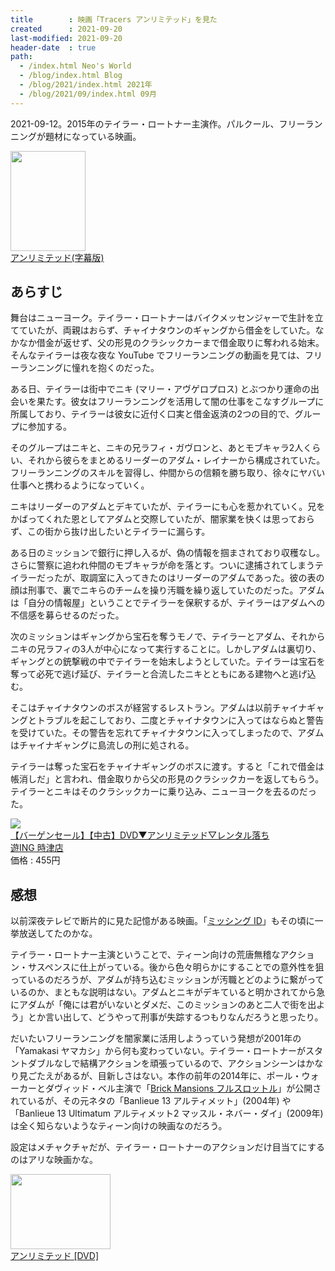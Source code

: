 ```yaml
---
title        : 映画「Tracers アンリミテッド」を見た
created      : 2021-09-20
last-modified: 2021-09-20
header-date  : true
path:
  - /index.html Neo's World
  - /blog/index.html Blog
  - /blog/2021/index.html 2021年
  - /blog/2021/09/index.html 09月
---
```


2021-09-12。2015年のテイラー・ロートナー主演作。パルクール、フリーランニングが題材になっている映画。

<div class="ad-amazon">
  <div class="ad-amazon-image">
    <a href="https://www.amazon.co.jp/dp/B07H466CS1?tag=neos21-22&amp;linkCode=osi&amp;th=1&amp;psc=1">
      <img src="https://m.media-amazon.com/images/I/51yWf+4lrhL._SL160_.jpg" width="120" height="160">
    </a>
  </div>
  <div class="ad-amazon-info">
    <div class="ad-amazon-title">
      <a href="https://www.amazon.co.jp/dp/B07H466CS1?tag=neos21-22&amp;linkCode=osi&amp;th=1&amp;psc=1">アンリミテッド(字幕版)</a>
    </div>
  </div>
</div>

## あらすじ

舞台はニューヨーク。テイラー・ロートナーはバイクメッセンジャーで生計を立てていたが、両親はおらず、チャイナタウンのギャングから借金をしていた。なかなか借金が返せず、父の形見のクラシックカーまで借金取りに奪われる始末。そんなテイラーは夜な夜な YouTube でフリーランニングの動画を見ては、フリーランニングに憧れを抱くのだった。

ある日、テイラーは街中でニキ (マリー・アヴゲロプロス) とぶつかり運命の出会いを果たす。彼女はフリーランニングを活用して闇の仕事をこなすグループに所属しており、テイラーは彼女に近付く口実と借金返済の2つの目的で、グループに参加する。

そのグループはニキと、ニキの兄ラフィ・ガヴロンと、あとモブキャラ2人くらい、それから彼らをまとめるリーダーのアダム・レイナーから構成されていた。フリーランニングのスキルを習得し、仲間からの信頼を勝ち取り、徐々にヤバい仕事へと携わるようになっていく。

ニキはリーダーのアダムとデキていたが、テイラーにも心を惹かれていく。兄をかばってくれた恩としてアダムと交際していたが、闇家業を快くは思っておらず、この街から抜け出したいとテイラーに漏らす。

ある日のミッションで銀行に押し入るが、偽の情報を掴まされており収穫なし。さらに警察に追われ仲間のモブキャラが命を落とす。ついに逮捕されてしまうテイラーだったが、取調室に入ってきたのはリーダーのアダムであった。彼の表の顔は刑事で、裏でニキらのチームを操り汚職を繰り返していたのだった。アダムは「自分の情報屋」ということでテイラーを保釈するが、テイラーはアダムへの不信感を募らせるのだった。

次のミッションはギャングから宝石を奪うモノで、テイラーとアダム、それからニキの兄ラフィの3人が中心になって実行することに。しかしアダムは裏切り、ギャングとの銃撃戦の中でテイラーを始末しようとしていた。テイラーは宝石を奪って必死で逃げ延び、テイラーと合流したニキとともにある建物へと逃げ込む。

そこはチャイナタウンのボスが経営するレストラン。アダムは以前チャイナギャングとトラブルを起こしており、二度とチャイナタウンに入ってはならぬと警告を受けていた。その警告を忘れてチャイナタウンに入ってしまったので、アダムはチャイナギャングに島流しの刑に処される。

テイラーは奪った宝石をチャイナギャングのボスに渡す。すると「これで借金は帳消しだ」と言われ、借金取りから父の形見のクラシックカーを返してもらう。テイラーとニキはそのクラシックカーに乗り込み、ニューヨークを去るのだった。

<div class="ad-rakuten">
  <div class="ad-rakuten-image">
    <a href="https://hb.afl.rakuten.co.jp/hgc/g00t5md2.waxyc0c4.g00t5md2.waxyd75c/?pc=https%3A%2F%2Fitem.rakuten.co.jp%2Fyouing-gaba-02%2F129626-079%2F&amp;m=http%3A%2F%2Fm.rakuten.co.jp%2Fyouing-gaba-02%2Fi%2F10175491%2F">
      <img src="https://thumbnail.image.rakuten.co.jp/@0_mall/youing-gaba-02/cabinet/t87/vt129626.jpg?_ex=128x128">
    </a>
  </div>
  <div class="ad-rakuten-info">
    <div class="ad-rakuten-title">
      <a href="https://hb.afl.rakuten.co.jp/hgc/g00t5md2.waxyc0c4.g00t5md2.waxyd75c/?pc=https%3A%2F%2Fitem.rakuten.co.jp%2Fyouing-gaba-02%2F129626-079%2F&amp;m=http%3A%2F%2Fm.rakuten.co.jp%2Fyouing-gaba-02%2Fi%2F10175491%2F">【バーゲンセール】【中古】DVD▼アンリミテッド▽レンタル落ち</a>
    </div>
    <div class="ad-rakuten-shop">
      <a href="https://hb.afl.rakuten.co.jp/hgc/g00t5md2.waxyc0c4.g00t5md2.waxyd75c/?pc=https%3A%2F%2Fwww.rakuten.co.jp%2Fyouing-gaba-02%2F&amp;m=http%3A%2F%2Fm.rakuten.co.jp%2Fyouing-gaba-02%2F">遊ING 時津店</a>
    </div>
    <div class="ad-rakuten-price">価格 : 455円</div>
  </div>
</div>

## 感想

以前深夜テレビで断片的に見た記憶がある映画。「[ミッシング ID](./11-01.html)」もその頃に一挙放送してたのかな。

テイラー・ロートナー主演ということで、ティーン向けの荒唐無稽なアクション・サスペンスに仕上がっている。後から色々明らかにすることでの意外性を狙っているのだろうが、アダムが持ち込むミッションが汚職とどのように繋がっているのか、まともな説明はない。アダムとニキがデキていると明かされてから急にアダムが「俺には君がいないとダメだ、このミッションのあと二人で街を出よう」とか言い出して、どうやって刑事が失踪するつもりなんだろうと思ったり。

だいたいフリーランニングを闇家業に活用しようっていう発想が2001年の「Yamakasi ヤマカシ」から何も変わっていない。テイラー・ロートナーがスタントダブルなしで結構アクションを頑張っているので、アクションシーンはかなり見ごたえがあるが、目新しさはない。本作の前年の2014年に、ポール・ウォーカーとダヴィッド・ベル主演で「[Brick Mansions フルスロットル](/blog/2017/11/01-01.html)」が公開されているが、その元ネタの「Banlieue 13 アルティメット」(2004年) や「Banlieue 13 Ultimatum アルティメット2 マッスル・ネバー・ダイ」(2009年) は全く知らないようなティーン向けの映画なのだろう。

設定はメチャクチャだが、テイラー・ロートナーのアクションだけ目当てにするのはアリな映画かな。

<div class="ad-amazon">
  <div class="ad-amazon-image">
    <a href="https://www.amazon.co.jp/dp/B00VHBCT7I?tag=neos21-22&amp;linkCode=osi&amp;th=1&amp;psc=1">
      <img src="https://m.media-amazon.com/images/I/51tiK5IJ8hL._SL160_.jpg" width="160" height="120">
    </a>
  </div>
  <div class="ad-amazon-info">
    <div class="ad-amazon-title">
      <a href="https://www.amazon.co.jp/dp/B00VHBCT7I?tag=neos21-22&amp;linkCode=osi&amp;th=1&amp;psc=1">アンリミテッド [DVD]</a>
    </div>
  </div>
</div>
